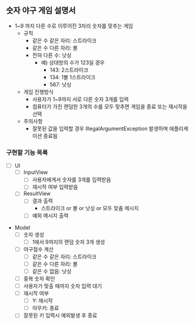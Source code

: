 ## 숫자 야구 게임 설명서
- 1~9 까지 다른 수로 이루어진 3자리 숫자를 맞추는 게임
    - 규칙
        - 같은 수 같은 자리: 스트라이크
        - 같은 수 다른 자리: 볼
        - 전혀 다른 수: 낫싱
            - 예) 상대방의 수가 123일 경우
                - 143: 2스트라이크
                - 134: 1볼 1스트라이크
                - 567: 낫싱
    - 게임 진행방식
        - 사용자가 1~9까지 서로 다른 숫자 3개를 입력
        - 컴퓨터가 가진 랜덤한 3개의 수를 모두 맞추면 게임을 종료 또는 재시작을 선택
    - 주의사항
        - 잘못된 값을 입력할 경우 IllegalArgumentException 발생하며 애플리케이션 종료됨
         
### 구현할 기능 목록
 - [ ] UI
   - [ ] InputView
     - [ ] 사용자에게서 숫자를 3개를 입력받음
     - [ ] 재시작 여부 입력받음
   - [ ] ResultView
     - [ ] 결과 출력
       - 스트라이크 or 볼 or 낫싱 or 모두 맞춤 메시지
     - [ ] 예외 메시지 출력
 - Model
   - [ ] 숫자 생성
     - [ ] 1에서 9까지의 랜덤 숫자 3개 생성
   - [ ] 야구점수 계산
     - [ ] 같은 수 같은 자리: 스트라이크
     - [ ] 같은 수 다른 자리: 볼
     - [ ] 같은 수 없음: 낫싱
   - [ ] 중복 숫자 확인
   - [ ] 사용자가 맞출 때까지 숫자 입력 대기
   - [ ] 재시작 여부
     - [ ] Y: 재시작
     - [ ] 아무키: 종료
   - [ ] 잘못된 키 입력시 예외발생 후 종료
